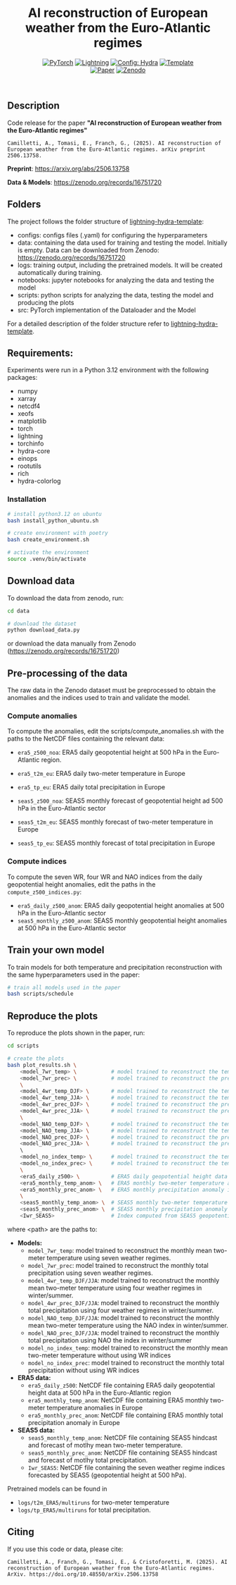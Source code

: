 <div align="center">

# AI reconstruction of European weather from the Euro-Atlantic regimes

<a href="https://pytorch.org/get-started/locally/"><img alt="PyTorch" src="https://img.shields.io/badge/PyTorch-ee4c2c?logo=pytorch&logoColor=white"></a>
<a href="https://pytorchlightning.ai/"><img alt="Lightning" src="https://img.shields.io/badge/-Lightning-792ee5?logo=pytorchlightning&logoColor=white"></a>
<a href="https://hydra.cc/"><img alt="Config: Hydra" src="https://img.shields.io/badge/Config-Hydra-89b8cd"></a>
<a href="https://github.com/ashleve/lightning-hydra-template"><img alt="Template" src="https://img.shields.io/badge/-Lightning--Hydra--Template-017F2F?style=flat&logo=github&labelColor=gray"></a><br>
[![Paper](https://img.shields.io/badge/arXiv-2506.13758-b31b1b.svg?style=flat&logo=arXiv)](https://arxiv.org/abs/2506.13758)
[![Zenodo](https://img.shields.io/badge/Zenodo-16751720-007ec6.svg?logo=zenodo)](https://zenodo.org/records/16751720)


</div>

<br>

## Description

Code release for the paper <b>"AI reconstruction of European weather from the Euro-Atlantic regimes"</b>

```
Camilletti, A., Tomasi, E., Franch, G., (2025). AI reconstruction of European weather from the Euro-Atlantic regimes. arXiv preprint 2506.13758.
```

<b>Preprint</b>: https://arxiv.org/abs/2506.13758

<b>Data & Models</b>: https://zenodo.org/records/16751720


## Folders
The project follows the folder structure of [lightning-hydra-template](https://github.com/ashleve/lightning-hydra-template):
  - configs: configs files (.yaml) for configuring the hyperparameters
  - data: containing the data used for training and testing the model. Initially is empty. Data can be downloaded from Zenodo: https://zenodo.org/records/16751720 
  - logs: training output, including the pretrained models. It will be created automatically during training.
  - notebooks: jupyter notebooks for analyzing the data and testing the model
  - scripts: python scripts for analyzing the data, testing the model and producing the plots
  - src: PyTorch implementation of the Dataloader and the Model

For a detailed description of the folder structure refer to [lightning-hydra-template](https://github.com/ashleve/lightning-hydra-template).

## Requirements:
Experiments were run in a Python 3.12 environment with the following packages:

  - numpy
  - xarray
  - netcdf4
  - xeofs
  - matplotlib
  - torch
  - lightning
  - torchinfo
  - hydra-core
  - einops
  - rootutils
  - rich
  - hydra-colorlog


### Installation

```bash
# install python3.12 on ubuntu
bash install_python_ubuntu.sh

# create environment with poetry
bash create_environment.sh

# activate the environment
source .venv/bin/activate 
```

## Download data
To download the data from zenodo, run:

```bash
cd data

# download the dataset
python download_data.py
```

or download the data manually from Zenodo (https://zenodo.org/records/16751720)


## Pre-processing of the data
The raw data in the Zenodo dataset must be preprocessed to obtain the anomalies and the indices used to train and validate the model.

### Compute anomalies
To compute the anomalies, edit the scripts/compute_anomalies.sh with the paths to the NetCDF files containing the relevant data:

  - `era5_z500_noa`: ERA5 daily geopotential height at 500 hPa in the Euro-Atlantic region.
  - `era5_t2m_eu`: ERA5 daily two-meter temperature in Europe
  - `era5_tp_eu`: ERA5 daily total precipitation in Europe

  - `seas5_z500_noa`: SEAS5 monthly forecast of geopotential height ad 500 hPa in the Euro-Atlantic sector
  - `seas5_t2m_eu`: SEAS5 monthly forecast of two-meter temperature in Europe
  - `seas5_tp_eu`: SEAS5 monthly forecast of total precipitation in Europe

### Compute indices
To compute the seven WR, four WR and NAO indices from the daily geopotential height anomalies, edit the paths in the `compute_z500_indices.py`:

  - `era5_daily_z500_anom`: ERA5 daily geopotential height anomalies at 500 hPa in the Euro-Atlantic sector
  - `seas5_monthly_z500_anom`: SEAS5 monthly geopotential height anomalies at 500 hPa in the Euro-Atlantic sector


## Train your own model
To train models for both temperature and precipitation reconstruction with the same hyperparameters used in the paper:

```bash
# train all models used in the paper
bash scripts/schedule
```

## Reproduce the plots
To reproduce the plots shown in the paper, run:

```bash
cd scripts

# create the plots
bash plot_results.sh \ 
    <model_7wr_temp> \           # model trained to reconstruct the temperature from the the 7WR
    <model_7wr_prec> \           # model trained to reconstruct the precipitation from the the 7WR
    \
    <model_4wr_temp_DJF> \       # model trained to reconstruct the temperature from the the 4WR in winter
    <model_4wr_temp_JJA> \       # model trained to reconstruct the temperature from the the 4WR in summer
    <model_4wr_prec_DJF> \       # model trained to reconstruct the precipitation from the the 4WR in winter
    <model_4wr_prec_JJA> \       # model trained to reconstruct the precipitation from the the 4WR in summer
    \
    <model_NAO_temp_DJF> \       # model trained to reconstruct the temperature from the the NAO in winter
    <model_NAO_temp_JJA> \       # model trained to reconstruct the temperature from the the NAO in summer
    <model_NAO_prec_DJF> \       # model trained to reconstruct the precipitation from the the NAO in winter
    <model_NAO_prec_JJA> \       # model trained to reconstruct the precipitation from the the NAO in summer
    \ 
    <model_no_index_temp> \      # model trained to reconstruct the temperature without WR information
    <model_no_index_prec> \      # model trained to reconstruct the temperature without WR information
    \
    <era5_daily_z500> \          # ERA5 daily geopotential height data at 500 hPa in the Euro-Atlantic region
    <era5_monthly_temp_anom> \   # ERA5 monthly two-meter temperature anomalies in Europe
    <era5_monthly_prec_anom> \   # ERA5 monthly precipitation anomaly in Europe
    \
    <seas5_monthly_temp_anom> \  # SEAS5 monthly two-meter temperature anomaly (forecast) in Europe
    <seas5_monthly_prec_anom> \  # SEAS5 monthly precipitation anomaly (forecast) in Europe
    <Iwr_SEAS5>                  # Index computed from SEAS5 geopotential height at 500 hPa in the Euro-Atlantic sector
```

where <texttt>\<path\></texttt> are the paths to:
  - <b> Models: </b>
    - `model_7wr_temp`: model trained to reconstruct the monthly mean two-meter temperature using seven weather regimes.
    - `model_7wr_prec`: model trained to reconstruct the monthly total precipitation using seven weather regimes.
    - `model_4wr_temp_DJF/JJA`: model trained to reconstruct the monthly mean two-meter temperature using four weather regimes in winter/summer.
    - `model_4wr_prec_DJF/JJA`: model trained to reconstruct the monthly total precipitation using four weather regimes in winter/summer.
    - `model_NAO_temp_DJF/JJA`: model trained to reconstruct the monthly mean two-meter temperature using the NAO index in winter/summer.
    - `model_NAO_prec_DJF/JJA`: model trained to reconstruct the monthly total precipitation using NAO the index in winter/summer
    - `model_no_index_temp`: model trained to reconstruct the monthly mean two-meter temperature without using WR indices
    - `model_no_index_prec`: model trained to reconstruct the monthly total precipitation without using WR indices
  - <b>ERA5 data:</b>
    - `era5_daily_z500`: NetCDF file containing ERA5 daily geopotential height data at 500 hPa in the Euro-Atlantic region
    - `era5_monthly_temp_anom`: NetCDF file containing ERA5 monthly two-meter temperature anomalies in Europe
    - `era5_monthly_prec_anom`: NetCDF file containing ERA5 monthly total precipitation anomaly in Europe
  - <b>SEAS5 data:</b>
    - `seas5_monthly_temp_anom`: NetCDF file containing SEAS5 hindcast and forecast of motlhy mean two-meter temperature.
    - `seas5_monthly_prec_anom`: NetCDF file containing SEAS5 hindcast and forecast of motlhy total precipitation.
    - `Iwr_SEAS5`: NetCDF file containing the seven weather regime indices forecasted by SEAS5 (geopotential height at 500 hPa).

Pretrained models can be found in 
  - <code>logs/t2m_ERA5/multiruns</code> for two-meter temperature
  - <code>logs/tp_ERA5/multiruns</code> for total precipitation.

## Citing

If you use this code or data, please cite: 

```
Camilletti, A., Franch, G., Tomasi, E., & Cristoforetti, M. (2025). AI reconstruction of European weather from the Euro-Atlantic regimes. ArXiv. https://doi.org/10.48550/arXiv.2506.13758
```
